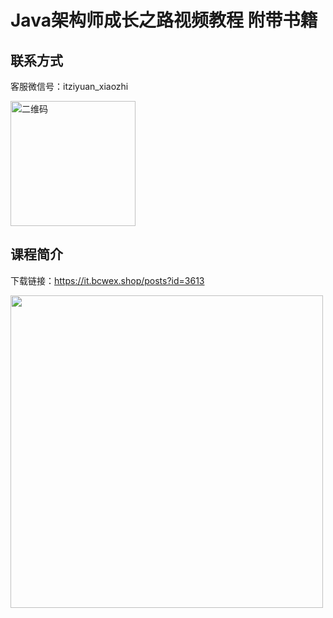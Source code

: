 # Java架构师成长之路视频教程 附带书籍

## 联系方式

客服微信号：itziyuan_xiaozhi

<img src="https://ziyuanyun.oss-cn-guangzhou.aliyuncs.com/common/20240614073449/666b82192834a.jpg" width="200" height="200" alt="二维码">

## 课程简介

下载链接：https://it.bcwex.shop/posts?id=3613

<img src="https://ziyuanyun.oss-cn-guangzhou.aliyuncs.com/yun/20240515185238/664493f62367c.jpg" width="500" alt="">

  

  